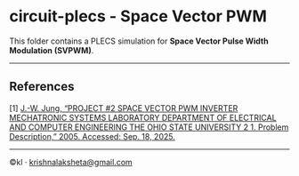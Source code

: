 # circuit-plecs - Space Vector PWM

This folder contains a PLECS simulation for **Space Vector Pulse Width Modulation (SVPWM)**.  

<!-- ---

## Key Components
- **Sinusoidal Reference Signal**: A low-frequency sine wave.
- **Carrier Signal**: A high-frequency triangular signal.
- **PWM Generation**: Logic to compare the reference and carrier, generating the appropriate PWM signal. -->

---


## References
[1] [J.-W. Jung, “PROJECT #2 SPACE VECTOR PWM INVERTER MECHATRONIC SYSTEMS LABORATORY DEPARTMENT OF ELECTRICAL AND COMPUTER ENGINEERING THE OHIO STATE UNIVERSITY 2 1. Problem Description,” 2005. Accessed: Sep. 18, 2025.](https://mitchellthompkins.com/files/motors_and_drives/spacevector_pwm_inverter.pdf) 

---

©kl · krishnalaksheta@gmail.com